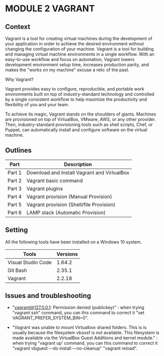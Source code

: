# MODULE 2 VAGRANT

## Context

Vagrant is a tool for creating virtual machines during the development of your application in order to achieve the desired environment without changing the configuration of your machine.
Vagrant is a tool for building and managing virtual machine environments in a single workflow. With an easy-to-use workflow and focus on automation, Vagrant lowers development environment setup time, increases production parity, and makes the "works on my machine" excuse a relic of the past.

Why Vagrant?

Vagrant provides easy to configure, reproducible, and portable work environments built on top of industry-standard technology and controlled by a single consistent workflow to help maximize the productivity and flexibility of you and your team.

To achieve its magic, Vagrant stands on the shoulders of giants. Machines are provisioned on top of VirtualBox, VMware, AWS, or any other provider. Then, industry-standard provisioning tools such as shell scripts, Chef, or Puppet, can automatically install and configure software on the virtual machine.



## Outlines

Part      | Description
----------|-------
Part 1    | Download and Install Vagrant and VirtualBox
Part 2    | Vagrant basic command
Part 3    | Vagrant plugins
Part 4    | Vagrant provision (Manual Provision)
Part 5    | Vagrant provision (Shell/file Provision)
Part 6    | LAMP stack (Automatic Provision)



## Setting

All the following tools have been installed on a Windows 10 system.

Tools                     | Versions
--------------------------|-------
Visual Studio Code        | 1.64.2
Git Bash                  | 2.35.1
Vagrant                   | 2.2.18


## Issues and troubleshooting

- "vagrant@127.0.0.1: Permission denied (publickey)" : when 
trying "vagrant ssh" command, you can this command to correct it "set VAGRANT_PREFER_SYSTEM_BIN=0".

- "Vagrant was unable to mount Virtualbox shared folders. This is is usually because the filesystem vboxsf is not available. This filesystem is made available via the VirtualBox Guest Additions and kernel module." : when trying "vagrant up' command, you can this command to correct it 
"vagrant vbguest –-do install –-no-cleanup"
"vagrant reload".